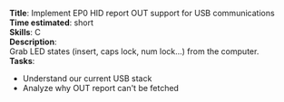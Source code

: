 **Title**: Implement EP0 HID report OUT support for USB communications  
**Time estimated**: short  
**Skills**: C  
**Description**:  
Grab LED states (insert, caps lock, num lock...) from the computer.  
**Tasks**:  
- Understand our current USB stack   
- Analyze why OUT report can't be fetched  
